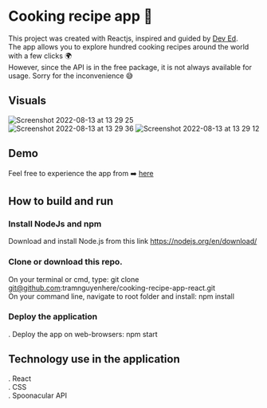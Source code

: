 # Cooking recipe app  🍱

This project was created with Reactjs, inspired and guided by [Dev Ed](https://www.youtube.com/watch?v=xc4uOzlndAk). <br />
The app allows you to explore hundred cooking recipes around the world with a few clicks 🌍 <br />
However, since the API is in the free package, it is not always available for usage. Sorry for the inconvenience 😅 <br />

## Visuals

![Screenshot 2022-08-13 at 13 29 25](https://user-images.githubusercontent.com/57455557/184479771-ef4cca7b-aa7f-4931-831d-f72f71b0157c.png)
![Screenshot 2022-08-13 at 13 29 36](https://user-images.githubusercontent.com/57455557/184479781-d419ba10-8571-4c41-b8bd-6db7bc0523d5.png)
![Screenshot 2022-08-13 at 13 29 12](https://user-images.githubusercontent.com/57455557/184479767-df3bbcbc-940e-4800-862c-20eace3e88ec.png)

## Demo

Feel free to experience the app from ➡️ [here](https://cooking-recipe-tramnguyenhere.netlify.app)

## How to build and run

### Install NodeJs and npm
Download and install Node.js from this link https://nodejs.org/en/download/

### Clone or download this repo.
On your terminal or cmd, type: git clone git@github.com:tramnguyenhere/cooking-recipe-app-react.git <br />
On your command line, navigate to root folder and install: npm install

### Deploy the application
. Deploy the app on web-browsers: npm start

## Technology use in the application

. React <br />
. CSS <br />
. Spoonacular API
